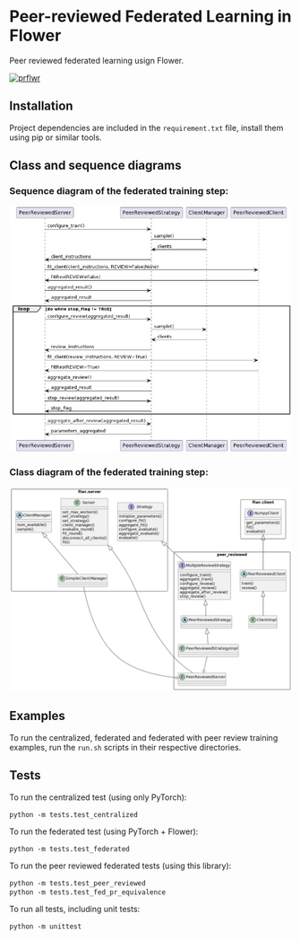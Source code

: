 # Peer-reviewed Federated Learning in Flower

Peer reviewed federated learning usign Flower.

[![prflwr](https://github.com/passerim/peer-reviewed-flower/actions/workflows/prflwr.yml/badge.svg)](https://github.com/passerim/peer-reviewed-flower/actions/workflows/prflwr.yml)

## Installation

Project dependencies are included in the ```requirement.txt``` file, install them using pip or similar tools.

## Class and sequence diagrams

### Sequence diagram of the federated training step:

![Sequence diagram](./doc/imgs/sequenza.png)

### Class diagram of the federated training step:

![Class diagram](./doc/imgs/classi.png)

## Examples

To run the centralized, federated and federated with peer review training examples, run the ```run.sh``` scripts in their respective directories.

## Tests

To run the centralized test (using only PyTorch):
```shell
python -m tests.test_centralized
```

To run the federated test (using PyTorch + Flower):
```shell
python -m tests.test_federated
```

To run the peer reviewed federated tests (using this library):
```shell
python -m tests.test_peer_reviewed
python -m tests.test_fed_pr_equivalence
```

To run all tests, including unit tests:
```shell
python -m unittest
```